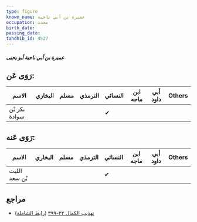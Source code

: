 ```yaml
---
type: figure
known_name: عميرة بن أبي ناجية
occupation: محدث
birth_date:
passing_date:
tahdhib_id: 4527
---
```

##### عميرة بن أبي ناجية أبو يحيى

## رَوَى عَن:
| الاسم         | البخاري | مسلم | الترمذي | النسائي | ابن ماجه | أبي داود | Others |
| ------------- | ------- | ---- | ------- | ------- | -------- | -------- | ------ |
| بكر بْن سوادة |         |      |         | ✔       |          |          |        |
## رَوَى عَنه:
| الاسم         | البخاري | مسلم | الترمذي | النسائي | ابن ماجه | أبي داود | Others |
| ------------- | ------- | ---- | ------- | ------- | -------- | -------- | ------ |
| الليث بْن سعد |         |      |         | ✔       |          |          |        |
## مراجع
- [تهذيب الكمال ٢٢-٣٩٩](obsidian://open?vault=Tahdhib-al-Kamal&file=Figures/٤٥٢٧-عميرة%20بن%20أبي%20ناجية%20أبو%20يحيى) ([رابط الشاملة](https://shamela.ws/book/3722/11652))